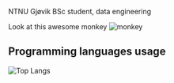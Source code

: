 NTNU Gjøvik BSc student, data engineering

Look at this awesome monkey
![monkey](https://tenor.com/bA8Qe.gif)

## Programming languages usage

![Top Langs](https://github-readme-stats.vercel.app/api/top-langs/?username=MustafaKess&layout=compact&hide=html)


